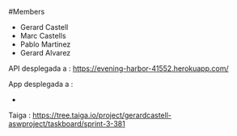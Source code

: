 #Members
- Gerard Castell
- Marc Castells
- Pablo Martinez
- Gerard Alvarez

API desplegada a :
https://evening-harbor-41552.herokuapp.com/

App desplegada a :

- 



Taiga :
https://tree.taiga.io/project/gerardcastell-aswproject/taskboard/sprint-3-381
